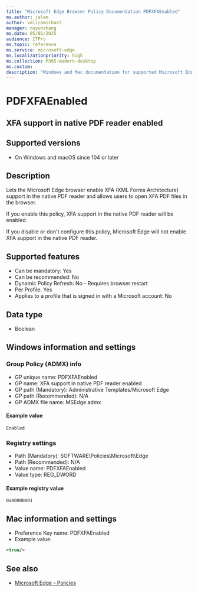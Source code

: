 ```yaml
---
title: "Microsoft Edge Browser Policy Documentation PDFXFAEnabled"
ms.author: jalam
author: vmliramichael
manager: nuyunzhang
ms.date: 05/01/2025
audience: ITPro
ms.topic: reference
ms.service: microsoft-edge
ms.localizationpriority: high
ms.collection: M365-modern-desktop
ms.custom:
description: "Windows and Mac documentation for supported Microsoft Edge Browser policy: XFA support in native PDF reader enabled"
---
```


<!--THIS FILE IS AUTOMATICALLY GENERATED. MANUAL CHANGES WILL BE OVERWRITTEN.-->
<!--Please contact the Microsoft Edge Manageability team with any questions.-->

# PDFXFAEnabled

## XFA support in native PDF reader enabled


## Supported versions

- On Windows and macOS since 104 or later

## Description

Lets the Microsoft Edge browser enable XFA (XML Forms Architecture) support in the native PDF reader and allows users to open XFA PDF files in the browser.

If you enable this policy, XFA support in the native PDF reader will be enabled.

If you disable or don't configure this policy, Microsoft Edge will not enable XFA support in the native PDF reader.

## Supported features

- Can be mandatory: Yes
- Can be recommended: No
- Dynamic Policy Refresh: No - Requires browser restart
- Per Profile: Yes
- Applies to a profile that is signed in with a Microsoft account: No

## Data type

- Boolean

## Windows information and settings

### Group Policy (ADMX) info

- GP unique name: PDFXFAEnabled
- GP name: XFA support in native PDF reader enabled
- GP path (Mandatory): Administrative Templates/Microsoft Edge
- GP path (Recommended): N/A
- GP ADMX file name: MSEdge.admx

#### Example value

```
Enabled
```

### Registry settings

- Path (Mandatory): SOFTWARE\Policies\Microsoft\Edge
- Path (Recommended): N/A
- Value name: PDFXFAEnabled
- Value type: REG_DWORD

#### Example registry value

```
0x00000001
```


## Mac information and settings

- Preference Key name: PDFXFAEnabled
- Example value:

```xml
<true/>
```

## See also
- [Microsoft Edge - Policies](../microsoft-edge-policies.md)
